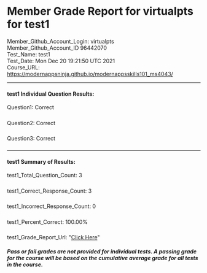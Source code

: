 # Member Grade Report for virtualpts for test1  
   
Member_Github_Account_Login: virtualpts  
Member_Github_Account_ID 96442070  
Test_Name: test1  
Test_Date: Mon Dec 20 19:21:50 UTC 2021  
Course_URL: https://modernappsninja.github.io/modernappsskills101_ms4043/  
   
---  
#### test1 Individual Question Results:  
Question1: Correct  
#####  
Question2: Correct  
#####  
Question3: Correct  
#####  
---  
#### test1 Summary of Results:  
test1_Total_Question_Count: 3  
#####  
test1_Correct_Response_Count: 3  
#####  
test1_Incorrect_Response_Count: 0  
#####  
test1_Percent_Correct: 100.00%  
#####  
test1_Grade_Report_Url: "[Click Here](https://github.com/modernappsninjas/virtualpts/blob/main/static/userdata/courses/modernappsskills101_ms4043/grade_report.pr303.test1.md)"
##### Pass or fail grades are not provided for individual tests. A passing grade for the course will be based on the cumulative average grade for all tests in the course.  
